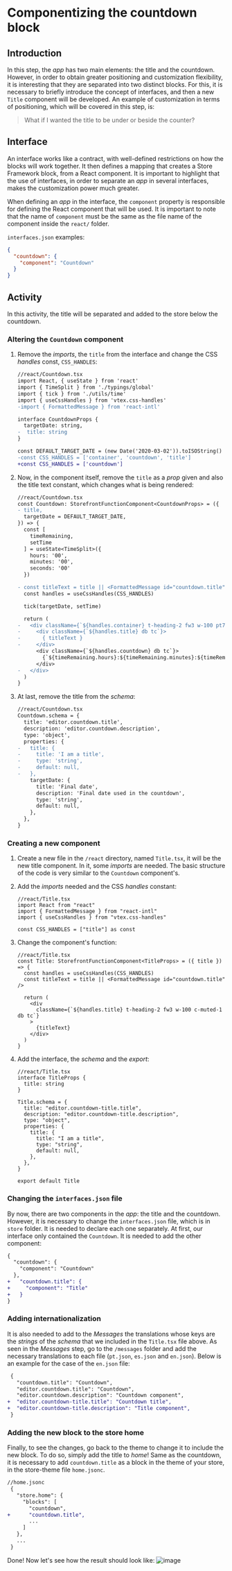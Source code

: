 # Componentizing the countdown block

## Introduction

In this step, the _app_ has two main elements: the title and the countdown. However, in order to obtain greater positioning and customization flexibility, it is interesting that they are separated into two distinct blocks. For this, it is necessary to briefly introduce the concept of interfaces, and then a new `Title` component will be developed. An example of customization in terms of positioning, which will be covered in this step, is:

> What if I wanted the title to be under or beside the counter?

## Interface

An interface works like a contract, with well-defined restrictions on how the blocks will work together. It then defines a mapping that creates a Store Framework block, from a React component. It is important to highlight that the use of interfaces, in order to separate an _app_ in several interfaces, makes the customization power much greater.

When defining an _app_ in the interface, the `component` property is responsible for defining the React component that will be used. It is important to note that the name of `component` must be the same as the file name of the component inside the `react/` folder.

`interfaces.json` examples:

```json
{
  "countdown": {
    "component": "Countdown"
  }
}
```

## Activity

In this activity, the title will be separated and added to the store below the countdown.

### Altering the `Countdown` component

1. Remove the _imports_, the `title` from the interface and change the CSS _handles_ const, `CSS_HANDLES`:
   ```diff
   //react/Countdown.tsx
   import React, { useState } from 'react'
   import { TimeSplit } from './typings/global'
   import { tick } from './utils/time'
   import { useCssHandles } from 'vtex.css-handles'
   -import { FormattedMessage } from 'react-intl'

   interface CountdownProps {
     targetDate: string,
   -  title: string
   }

   const DEFAULT_TARGET_DATE = (new Date('2020-03-02')).toISOString()
   -const CSS_HANDLES = ['container', 'countdown', 'title']
   +const CSS_HANDLES = ['countdown']
   ```

2. Now, in the component itself, remove the `title` as a _prop_ given and also the title text constant, which changes what is being rendered:

    ```diff
    //react/Countdown.tsx
    const Countdown: StorefrontFunctionComponent<CountdownProps> = ({
    - title,
      targetDate = DEFAULT_TARGET_DATE,
    }) => {
      const [
        timeRemaining,
        setTime
      ] = useState<TimeSplit>({
        hours: '00',
        minutes: '00',
        seconds: '00'
      })

    - const titleText = title || <FormattedMessage id="countdown.title" />
      const handles = useCssHandles(CSS_HANDLES)

      tick(targetDate, setTime)

      return (
    -   <div className={`${handles.container} t-heading-2 fw3 w-100 pt7 pb6 c-muted-1 db tc`}>
    -     <div className={`${handles.title} db tc`}>
    -       { titleText }
    -     </div>
          <div className={`${handles.countdown} db tc`}>
            {`${timeRemaining.hours}:${timeRemaining.minutes}:${timeRemaining.seconds}`}
          </div>
    -   </div>
      )
   }
   ```

3. At last, remove the title from the _schema_:

   ```diff
   //react/Countdown.tsx
   Countdown.schema = {
     title: 'editor.countdown.title',
     description: 'editor.countdown.description',
     type: 'object',
     properties: {
   -   title: {
   -     title: 'I am a title',
   -     type: 'string',
   -     default: null,
   -   },
       targetDate: {
         title: 'Final date',
         description: 'Final date used in the countdown',
         type: 'string',
         default: null,
       },
     },
   }
   ```

### Creating a new component

1. Create a new file in the `/react` directory, named `Title.tsx`, it will be the new title component. In it, some _imports_ are needed. The basic structure of the code is very similar to the `Countdown` component's.

2. Add the _imports_ needed and the CSS _handles_ constant:

   ```tsx
   //react/Title.tsx
   import React from "react"
   import { FormattedMessage } from "react-intl"
   import { useCssHandles } from "vtex.css-handles"

   const CSS_HANDLES = ["title"] as const
   ```

3. Change the component's function:

   ```tsx
   //react/Title.tsx
   const Title: StorefrontFunctionComponent<TitleProps> = ({ title }) => {
     const handles = useCssHandles(CSS_HANDLES)
     const titleText = title || <FormattedMessage id="countdown.title" />

     return (
       <div
         className={`${handles.title} t-heading-2 fw3 w-100 c-muted-1 db tc`}
       >
         {titleText}
       </div>
     )
   }
   ```

4. Add the interface, the _schema_ and the _export_:

   ```tsx
   //react/Title.tsx
   interface TitleProps {
     title: string
   }

   Title.schema = {
     title: "editor.countdown-title.title",
     description: "editor.countdown-title.description",
     type: "object",
     properties: {
       title: {
         title: "I am a title",
         type: "string",
         default: null,
       },
     },
   }

   export default Title
   ```

### Changing the `interfaces.json` file

By now, there are two components in the _app_: the title and the countdown. However, it is necessary to change the `interfaces.json` file, which is in `store` folder. It is needed to declare each one separately. At first, our interface only contained the `Countdown`. It is needed to add the other component:

```diff
{
  "countdown": {
    "component": "Countdown"
  },
+   "countdown.title": {
+     "component": "Title"
+   }
}
```

### Adding internationalization

It is also needed to add to the _Messages_ the translations whose keys are the _strings_ of the _schema_ that we included in the `Title.tsx` file above. As seen in the _Messages_ step, go to the `/messages` folder and add the necessary translations to each file (`pt.json`, `es.json` and `en.json`). Below is an example for the case of the `en.json` file:

```diff
 {
   "countdown.title": "Countdown",
   "editor.countdown.title": "Countdown",
   "editor.countdown.description": "Countdown component",
+  "editor.countdown-title.title": "Countdown title",
+  "editor.countdown-title.description": "Title component",
 }
```

### Adding the new block to the store home

Finally, to see the changes, go back to the theme to change it to include the new block. To do so, simply add the title to _home_! Same as the countdown, it is necessary to add `countdown.title` as a block in the theme of your store, in the store-theme file `home.jsonc`.

```diff
//home.jsonc
 {
   "store.home": {
     "blocks": [
       "countdown",
+      "countdown.title",
       ...
     ]
   },
   ...
 }
```

Done! Now let's see how the result should look like:
![image](https://user-images.githubusercontent.com/19495917/80533839-a2dfa980-8974-11ea-80bb-2628bc10d8cc.png)
